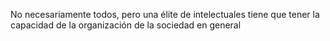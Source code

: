 No necesariamente todos, pero una élite de intelectuales tiene que tener la capacidad de la organización de la sociedad en general